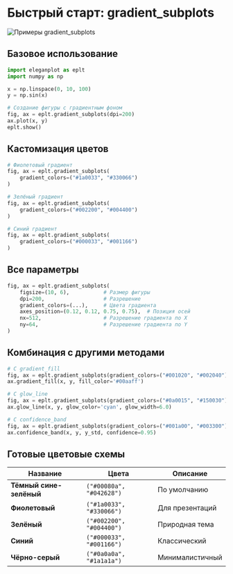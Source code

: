 # Быстрый старт: gradient_subplots

![Примеры gradient_subplots](images/Simple.png)

## Базовое использование

```python
import eleganplot as eplt
import numpy as np

x = np.linspace(0, 10, 100)
y = np.sin(x)

# Создание фигуры с градиентным фоном
fig, ax = eplt.gradient_subplots(dpi=200)
ax.plot(x, y)
eplt.show()
```

## Кастомизация цветов

```python
# Фиолетовый градиент
fig, ax = eplt.gradient_subplots(
    gradient_colors=("#1a0033", "#330066")
)

# Зелёный градиент
fig, ax = eplt.gradient_subplots(
    gradient_colors=("#002200", "#004400")
)

# Синий градиент
fig, ax = eplt.gradient_subplots(
    gradient_colors=("#000033", "#001166")
)
```

## Все параметры

```python
fig, ax = eplt.gradient_subplots(
    figsize=(10, 6),           # Размер фигуры
    dpi=200,                   # Разрешение
    gradient_colors=(...),     # Цвета градиента
    axes_position=(0.12, 0.12, 0.75, 0.75),  # Позиция осей
    nx=512,                    # Разрешение градиента по X
    ny=64,                     # Разрешение градиента по Y
)
```

## Комбинация с другими методами

```python
# С gradient_fill
fig, ax = eplt.gradient_subplots(gradient_colors=("#001020", "#002040"))
ax.gradient_fill(x, y, fill_color='#00aaff')

# С glow_line
fig, ax = eplt.gradient_subplots(gradient_colors=("#0a0015", "#150030"))
ax.glow_line(x, y, glow_color='cyan', glow_width=6.0)

# С confidence_band
fig, ax = eplt.gradient_subplots(gradient_colors=("#001a00", "#003300"))
ax.confidence_band(x, y, y_std, confidence=0.95)
```

## Готовые цветовые схемы

| Название | Цвета | Описание |
|----------|-------|----------|
| **Тёмный сине-зелёный** | `("#00080a", "#042628")` | По умолчанию |
| **Фиолетовый** | `("#1a0033", "#330066")` | Для презентаций |
| **Зелёный** | `("#002200", "#004400")` | Природная тема |
| **Синий** | `("#000033", "#001166")` | Классический |
| **Чёрно-серый** | `("#0a0a0a", "#1a1a1a")` | Минималистичный |

